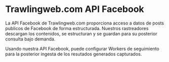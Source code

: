 # Trawlingweb.com API Facebook

La API Facebook de Trawlingweb.com proporciona acceso a datos de posts publicos de Facebook de forma estructurada. Nuestros rastreadores descargan los contenidos, se estructuran y se guardan para su posterior consulta bajo demanda.

Usando nuestra API Facebook, puede configurar Workers de seguimiento para la posterior ingesta de los resutados generados capturados.
